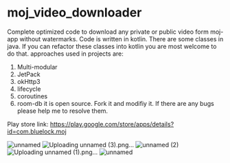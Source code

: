 # moj_video_downloader
Complete optimized code to download any private or public video form moj-app without watermarks.
Code is written in kotlin. There are some classes in java. If you can refactor these classes into kotlin you are most welcome to do that.
approaches used in projects are:
1. Multi-modular
2. JetPack
3. okHttp3
4. lifecycle
5. coroutines
6. room-db
it is open source. Fork it and modifiy it. If there are any bugs please help me to resolve them.

Play store link: https://play.google.com/store/apps/details?id=com.bluelock.moj

![unnamed](https://github.com/thezayin/moj_video_downloader/assets/140496836/3163c5ff-cd24-466c-8113-0ee118c4eb09)
![Uploading unnamed (3).png…]()
![unnamed (2)](https://github.com/thezayin/moj_video_downloader/assets/140496836/78b3ba5b-73f6-4d9f-9f7a-d55533964a65)
![Uploading unnamed (1).png…]()
![unnamed](https://github.com/thezayin/moj_video_downloader/assets/140496836/8e1ef9b0-1e73-43ad-9646-326186393e83)
